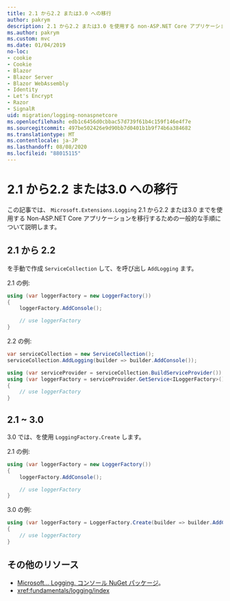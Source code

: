 ```yaml
---
title: 2.1 から2.2 または3.0 への移行
author: pakrym
description: 2.1 から2.2 または3.0 を使用する non-ASP.NET Core アプリケーションを移行する方法について説明します。
ms.author: pakrym
ms.custom: mvc
ms.date: 01/04/2019
no-loc:
- cookie
- Cookie
- Blazor
- Blazor Server
- Blazor WebAssembly
- Identity
- Let's Encrypt
- Razor
- SignalR
uid: migration/logging-nonaspnetcore
ms.openlocfilehash: edb1c6456d0cbbac57d739f61b4c159f146e4f7e
ms.sourcegitcommit: 497be502426e9d90bb7d0401b1b9f74b6a384682
ms.translationtype: MT
ms.contentlocale: ja-JP
ms.lasthandoff: 08/08/2020
ms.locfileid: "88015115"
---
```

# <a name="migrate-from-microsoftextensionslogging-21-to-22-or-30"></a>2.1 から2.2 または3.0 への移行

この記事では、 `Microsoft.Extensions.Logging` 2.1 から2.2 または3.0 までを使用する Non-ASP.NET Core アプリケーションを移行するための一般的な手順について説明します。

## <a name="21-to-22"></a>2.1 から 2.2

を手動で作成 `ServiceCollection` して、を呼び出し `AddLogging` ます。

2.1 の例:

```csharp
using (var loggerFactory = new LoggerFactory())
{
    loggerFactory.AddConsole();

    // use loggerFactory
}
```

2.2 の例:

```csharp
var serviceCollection = new ServiceCollection();
serviceCollection.AddLogging(builder => builder.AddConsole());

using (var serviceProvider = serviceCollection.BuildServiceProvider())
using (var loggerFactory = serviceProvider.GetService<ILoggerFactory>())
{
    // use loggerFactory
}
```

## <a name="21-to-30"></a>2.1 ~ 3.0

3.0 では、を使用 `LoggingFactory.Create` します。

2.1 の例:

```csharp
using (var loggerFactory = new LoggerFactory())
{
    loggerFactory.AddConsole();

    // use loggerFactory
}
```

3.0 の例:

```csharp
using (var loggerFactory = LoggerFactory.Create(builder => builder.AddConsole()))
{
    // use loggerFactory
}
```

## <a name="additional-resources"></a>その他のリソース

* [Microsoft... Logging. コンソール NuGet パッケージ](https://www.nuget.org/packages/Microsoft.Extensions.Logging.Console/)。
* <xref:fundamentals/logging/index>
